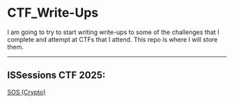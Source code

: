 # CTF_Write-Ups
I am going to try to start writing write-ups to some of the challenges that I complete and attempt at CTFs that I attend.
This repo is where I will store them.

<hr>

<h2> ISSessions CTF 2025: </h2>
<a href="https://h4ckth3p1an3t.livejournal.com/384.html">SOS (Crypto)</a>
